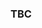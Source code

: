 <!-- ## **Documentation**
Documentation for all methods for the library. Currently supporting Integer data type.

## PAlgoX_MatX Class
Matrix Class for PAlgoX

### palgox::palgox_matx Constructor 

Parameters:
- input_data: 2-dimensional, non-empty vector of integers.

Throws Exception: ***Yes***

Return Value: palgox_matx Object Instance

Example:
```cpp
int main() {
    const std::vector<std::vector<int>> test_input_data = {
        {5, 3, 8, -2, 7},
        {-1, 9, 4, 6, 0},
        {2, 7, 3, -8, -5},
        {8, -2, 5, -3, 7}
    };
    auto* test_matx = new palgox::palgox_matx(test_input_data);
}
```

### palgox::palgox_matx isEqual()

Parameters:
- other_matx: a palgox_matx to compare to *this* palgox_matx if all elements are equal.

Throws Exception: ***No***

Return Value: Boolean

Example:
```cpp
int main() {
    const std::vector<std::vector<int>> test_input_data_one = {
        {5, 3, 8},
        {-1, 9, 4},
    };
    const std::vector<std::vector<int>> test_input_data_two = {
        {5, 3, 8},
        {-1, 9, 4},
    };
    auto* test_matx_one = new palgox::palgox_matx(test_input_data_one);
    auto* test_matx_two = new palgox::palgox_matx(test_input_data_two);
    std::cout << test_matx_one->isEqual(test_matx_two) << std::endl // prints true
}
```

### palgox::palgox_matx addMatx()

Parameters:
- other_matx: a palgox_matx to add to *this* palgox_matx

Throws Exception: ***Yes***

Return Value: None

Example:
```cpp
int main() {
    const std::vector<std::vector<int>> test_input_data_one = {
        {5, 3, 8},
        {-1, 9, 4},
    };
    const std::vector<std::vector<int>> test_input_data_two = {
        {5, 3, 8},
        {-1, 9, 4},
    };
    auto* test_matx_one = new palgox::palgox_matx(test_input_data_one);
    auto* test_matx_two = new palgox::palgox_matx(test_input_data_two);
    test_matx_one->addMatx(test_matx_two);
    
    // test_matx_one values:
    // 10 6 16
    // -2 18 8
}
```

### palgox::palgox_matx subMatx()

Parameters:
- other_matx: a palgox_matx to subtract to *this* palgox_matx

Throws Exception: ***Yes***

Return Value: None

Example:
```cpp
int main() {
    const std::vector<std::vector<int>> test_input_data_one = {
        {5, 3, 8},
        {-1, 9, 4},
    };
    const std::vector<std::vector<int>> test_input_data_two = {
        {5, 3, 8},
        {-1, 9, 4},
    };
    auto* test_matx_one = new palgox::palgox_matx(test_input_data_one);
    auto* test_matx_two = new palgox::palgox_matx(test_input_data_two);
    test_matx_one->subMatx(test_matx_two);
    
    // test_matx_one values:
    // 0 0 0
    // 0 0 0
}
```

### palgox::palgox_matx getTranspose()

Parameters: None

Throws Exception: ***No***

Return Value: a palgox_matx with the transposed value of *this* palgox_matx

Example:
```cpp
int main() {
    const std::vector<std::vector<int>> test_input_data = { // 2 x 3
        {5, 3, 8},
        {-1, 9, 4},
    };
    auto* test_matx_input = new palgox::palgox_matx(test_input_data);
    auto* test_matx_transpose = test_matx_input->getTranspose();
    
    // test_matx_transpose values:
    // 5 -1
    // 3 9
    // 8 4
}
```

### palgox::palgox_matx mulMatx()

Parameters: 
- other_matx: a palgox_matx to multiply to *this* palgox_matx

Throws Exception: ***Yes***

Return Value: a palgox_matx with the product of the two matrices

Example:
```cpp
int main() {
    const std::vector<std::vector<int>> test_input_data_one = { // 2 x 2
        {5, 3},
        {-1, 9},
    };
    const std::vector<std::vector<int>> test_input_data_two = { // 2 x 3
        {5, 3, 8},
        {-1, 9, 4},
    };
    const auto* test_matx_one = new palgox::palgox_matx(test_input_data_one);
    const auto* test_matx_two = new palgox::palgox_matx(test_input_data_two);
    palgox::palgox_matx* output_matx = test_matx_one->mulMatx(test_matx_two);
    
    // output_matx values:
    // 22 42 52
    // -14 78 28
}
```

### palgox::palgox_matx andMap()

Parameters:
- operation: a boolean function that takes in an integer

Throws Exception: ***No***

Return Value: True if the *AND* operation on all elements is true

Example:
```cpp
int main() {
    const std::vector<std::vector<int>> test_input_data = {
        {5, 3},
        {-1, 9},
    };
    const auto* test_matx = new palgox::palgox_matx(test_input_data);
    bool result = test_matx->andMap([](const int a) {return a > -5;});
    std::cout << result << std::endl; // prints true
}
```

### palgox::palgox_matx orMap()

Parameters:
- operation: a boolean function that takes in an integer

Throws Exception: ***No***

Return Value: True if the *OR* operation on all elements is true

Example:
```cpp
int main() {
    const std::vector<std::vector<int>> test_input_data = {
        {5, 3},
        {-1, 9},
    };
    const auto* test_matx = new palgox::palgox_matx(test_input_data);
    bool result = test_matx->orMap([](const int a) {return a > 3;});
    std::cout << result << std::endl; // prints true
}
```
-->
### TBC